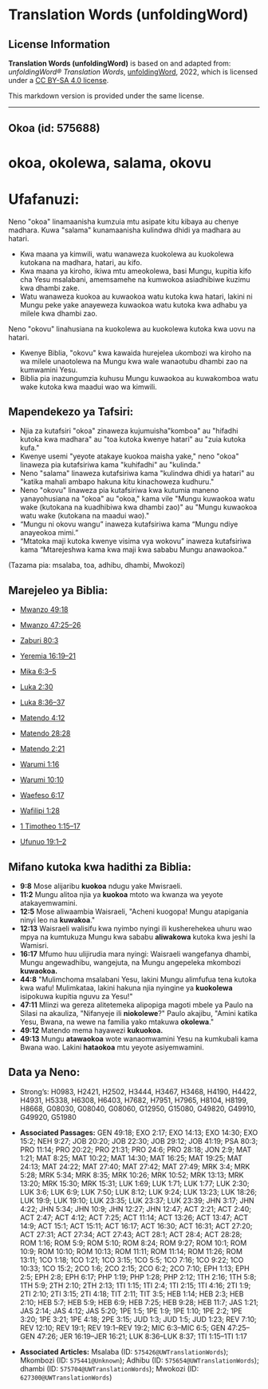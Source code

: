 # Translation Words (unfoldingWord)

## License Information

**Translation Words (unfoldingWord)** is based on and adapted from: _unfoldingWord® Translation Words_, [unfoldingWord](https://unfoldingword.org/utw), 2022, which is licensed under a [CC BY-SA 4.0 license](https://creativecommons.org/licenses/by-sa/4.0/legalcode.en).

This markdown version is provided under the same license.



--------------------------------

## Okoa (id: 575688)

okoa, okolewa, salama, okovu
============================

Ufafanuzi:
==========

Neno "okoa" linamaanisha kumzuia mtu asipate kitu kibaya au chenye madhara. Kuwa "salama" kunamaanisha kulindwa dhidi ya madhara au hatari.

* Kwa maana ya kimwili, watu wanaweza kuokolewa au kuokolewa kutokana na madhara, hatari, au kifo.
* Kwa maana ya kiroho, ikiwa mtu ameokolewa, basi Mungu, kupitia kifo cha Yesu msalabani, amemsamehe na kumwokoa asiadhibiwe kuzimu kwa dhambi zake.
* Watu wanaweza kuokoa au kuwaokoa watu kutoka kwa hatari, lakini ni Mungu peke yake anayeweza kuwaokoa watu kutoka kwa adhabu ya milele kwa dhambi zao.

Neno "okovu" linahusiana na kuokolewa au kuokolewa kutoka kwa uovu na hatari.

* Kwenye Biblia, "okovu" kwa kawaida hurejelea ukombozi wa kiroho na wa milele unaotolewa na Mungu kwa wale wanaotubu dhambi zao na kumwamini Yesu.
* Biblia pia inazungumzia kuhusu Mungu kuwaokoa au kuwakomboa watu wake kutoka kwa maadui wao wa kimwili.

Mapendekezo ya Tafsiri:
-----------------------

* Njia za kutafsiri "okoa" zinaweza kujumuisha"komboa" au "hifadhi kutoka kwa madhara" au "toa kutoka kwenye hatari" au "zuia kutoka kufa."
* Kwenye usemi "yeyote atakaye kuokoa maisha yake," neno "okoa" linaweza pia kutafsiriwa kama "kuhifadhi" au "kulinda."
* Neno "salama" linaweza kutafsiriwa kama "kulindwa dhidi ya hatari" au "katika mahali ambapo hakuna kitu kinachoweza kudhuru."
* Neno "okovu" linaweza pia kutafsiriwa kwa kutumia maneno yanayohusiana na "okoa" au "okoa," kama vile "Mungu kuwaokoa watu wake (kutokana na kuadhibiwa kwa dhambi zao)" au "Mungu kuwaokoa watu wake (kutokana na maadui wao)."
* “Mungu ni okovu wangu” inaweza kutafsiriwa kama “Mungu ndiye anayeokoa mimi.”
* “Mtatoka maji kutoka kwenye visima vya wokovu” inaweza kutafsiriwa kama “Mtarejeshwa kama kwa maji kwa sababu Mungu anawaokoa.”

(Tazama pia: msalaba, toa, adhibu, dhambi, Mwokozi)

Marejeleo ya Biblia:
--------------------

* [Mwanzo 49:18](https://ref.ly/Gen49:18)
* [Mwanzo 47:25–26](https://ref.ly/Gen47:25-Gen47:26)
* [Zaburi 80:3](https://ref.ly/Ps80:3)
* [Yeremia 16:19–21](https://ref.ly/Jer16:19-Jer16:21)
* [Mika 6:3–5](https://ref.ly/Mic6:3-Mic6:5)
* [Luka 2:30](https://ref.ly/Luke2:30)
* [Luka 8:36–37](https://ref.ly/Luke8:36-Luke8:37)
* [Matendo 4:12](https://ref.ly/Acts4:12)
* [Matendo 28:28](https://ref.ly/Acts28:28)
* [Matendo 2:21](https://ref.ly/Acts2:21)
* [Warumi 1:16](https://ref.ly/Rom1:16)

* [Warumi 10:10](https://ref.ly/Rom10:10)
* [Waefeso 6:17](https://ref.ly/Eph6:17)
* [Wafilipi 1:28](https://ref.ly/Phil1:28)
* [1 Timotheo 1:15–17](https://ref.ly/1Tim1:15-1Tim1:17)
* [Ufunuo 19:1–2](https://ref.ly/Rev19:1-Rev19:2)

Mifano kutoka kwa hadithi za Biblia:
------------------------------------

* **9:8** Mose alijaribu **kuokoa** ndugu yake Mwisraeli.
* **11:2** Mungu alitoa njia ya **kuokoa** mtoto wa kwanza wa yeyote atakayemwamini.
* **12:5** Mose aliwaambia Waisraeli, "Acheni kuogopa! Mungu atapigania ninyi leo na **kuwakoa**."
* **12:13** Waisraeli walisifu kwa nyimbo nyingi ili kusherehekea uhuru wao mpya na kumtukuza Mungu kwa sababu **aliwakowa** kutoka kwa jeshi la Wamisri.
* **16:17** Mfumo huu ulijirudia mara nyingi: Waisraeli wangefanya dhambi, Mungu angewadhibu, wangejuta, na Mungu angepeleka mkombozi **kuwaokoa.**
* **44:8** "Mulimchoma msalabani Yesu, lakini Mungu alimfufua tena kutoka kwa wafu! Mulimkataa, lakini hakuna njia nyingine ya **kuokolewa** isipokuwa kupitia nguvu za Yesu!"
* **47:11** Mlinzi wa gereza alitetemeka alipopiga magoti mbele ya Paulo na Silasi na akauliza, "Nifanyeje ili **niokolewe**?" Paulo akajibu, "Amini katika Yesu, Bwana, na wewe na familia yako mtakuwa **okolewa**."
* **49:12** Matendo mema hayawezi **kukuokoa.**
* **49:13** Mungu **atawaokoa** wote wanaomwamini Yesu na kumkubali kama Bwana wao. Lakini **hataokoa** mtu yeyote asiyemwamini.

Data ya Neno:
-------------

* Strong’s: H0983, H2421, H2502, H3444, H3467, H3468, H4190, H4422, H4931, H5338, H6308, H6403, H7682, H7951, H7965, H8104, H8199, H8668, G08030, G08040, G08060, G12950, G15080, G49820, G49910, G49920, G51980

* **Associated Passages:** GEN 49:18; EXO 2:17; EXO 14:13; EXO 14:30; EXO 15:2; NEH 9:27; JOB 20:20; JOB 22:30; JOB 29:12; JOB 41:19; PSA 80:3; PRO 11:14; PRO 20:22; PRO 21:31; PRO 24:6; PRO 28:18; JON 2:9; MAT 1:21; MAT 8:25; MAT 10:22; MAT 14:30; MAT 16:25; MAT 19:25; MAT 24:13; MAT 24:22; MAT 27:40; MAT 27:42; MAT 27:49; MRK 3:4; MRK 5:28; MRK 5:34; MRK 8:35; MRK 10:26; MRK 10:52; MRK 13:13; MRK 13:20; MRK 15:30; MRK 15:31; LUK 1:69; LUK 1:71; LUK 1:77; LUK 2:30; LUK 3:6; LUK 6:9; LUK 7:50; LUK 8:12; LUK 9:24; LUK 13:23; LUK 18:26; LUK 19:9; LUK 19:10; LUK 23:35; LUK 23:37; LUK 23:39; JHN 3:17; JHN 4:22; JHN 5:34; JHN 10:9; JHN 12:27; JHN 12:47; ACT 2:21; ACT 2:40; ACT 2:47; ACT 4:12; ACT 7:25; ACT 11:14; ACT 13:26; ACT 13:47; ACT 14:9; ACT 15:1; ACT 15:11; ACT 16:17; ACT 16:30; ACT 16:31; ACT 27:20; ACT 27:31; ACT 27:34; ACT 27:43; ACT 28:1; ACT 28:4; ACT 28:28; ROM 1:16; ROM 5:9; ROM 5:10; ROM 8:24; ROM 9:27; ROM 10:1; ROM 10:9; ROM 10:10; ROM 10:13; ROM 11:11; ROM 11:14; ROM 11:26; ROM 13:11; 1CO 1:18; 1CO 1:21; 1CO 3:15; 1CO 5:5; 1CO 7:16; 1CO 9:22; 1CO 10:33; 1CO 15:2; 2CO 1:6; 2CO 2:15; 2CO 6:2; 2CO 7:10; EPH 1:13; EPH 2:5; EPH 2:8; EPH 6:17; PHP 1:19; PHP 1:28; PHP 2:12; 1TH 2:16; 1TH 5:8; 1TH 5:9; 2TH 2:10; 2TH 2:13; 1TI 1:15; 1TI 2:4; 1TI 2:15; 1TI 4:16; 2TI 1:9; 2TI 2:10; 2TI 3:15; 2TI 4:18; TIT 2:11; TIT 3:5; HEB 1:14; HEB 2:3; HEB 2:10; HEB 5:7; HEB 5:9; HEB 6:9; HEB 7:25; HEB 9:28; HEB 11:7; JAS 1:21; JAS 2:14; JAS 4:12; JAS 5:20; 1PE 1:5; 1PE 1:9; 1PE 1:10; 1PE 2:2; 1PE 3:20; 1PE 3:21; 1PE 4:18; 2PE 3:15; JUD 1:3; JUD 1:5; JUD 1:23; REV 7:10; REV 12:10; REV 19:1; REV 19:1–REV 19:2; MIC 6:3–MIC 6:5; GEN 47:25–GEN 47:26; JER 16:19–JER 16:21; LUK 8:36–LUK 8:37; 1TI 1:15–1TI 1:17
* **Associated Articles:** Msalaba (ID: `575426@UWTranslationWords`); Mkombozi (ID: `575441@Unknown`); Adhibu (ID: `575654@UWTranslationWords`); dhambi (ID: `575704@UWTranslationWords`); Mwokozi (ID: `627300@UWTranslationWords`)


